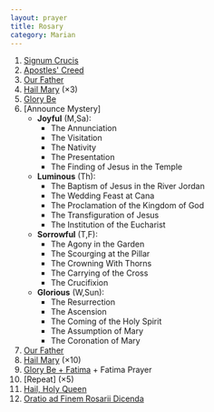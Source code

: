 ```yaml
---
layout: prayer
title: Rosary
category: Marian
---
```

1. [Signum Crucis](/prayers/signum-crucis/)
2. [Apostles' Creed](/prayers/apostles-creed/)
3. [Our Father](/prayers/pater-noster/)
4. [Hail Mary](/prayers/ave-maria/) (×3)
5. [Glory Be](/prayers/gloria-patri/)
6. [Announce Mystery]
	- **Joyful** (M,Sa):
		- The Annunciation
		- The Visitation
		- The Nativity
		- The Presentation
		- The Finding of Jesus in the Temple
	- **Luminous** (Th):
		- The Baptism of Jesus in the River Jordan
		- The Wedding Feast at Cana
		- The Proclamation of the Kingdom of God
		- The Transfiguration of Jesus
		- The Institution of the Eucharist
	- **Sorrowful** (T,F):
		- The Agony in the Garden
		- The Scourging at the Pillar
		- The Crowning With Thorns
		- The Carrying of the Cross
		- The Crucifixion
	- **Glorious** (W,Sun):
		- The Resurrection
		- The Ascension
		- The Coming of the Holy Spirit
		- The Assumption of Mary
		- The Coronation of Mary
7. [Our Father](/prayers/pater-noster/)
8. [Hail Mary](/prayers/ave-maria/) (×10)
9. [Glory Be + Fatima](/prayers/gloria-patri/) + Fatima Prayer
10. [Repeat] (×5)
11. [Hail, Holy Queen](/prayers/salve-regina/)
12. [Oratio ad Finem Rosarii Dicenda](/prayers/rosary-end/)